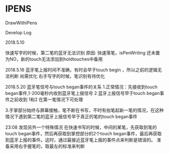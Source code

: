 # IPENS
DrawWithiPens

Develop Log

2018.5.10  

快速写字的时候，第二笔的蓝牙无法识别
原因: 快速落笔，isPenWriting 还未置为NO，新的touch无法添加到holdtouches中备用


2018.5.16
蓝牙笔上报时间不准确，有时会早于touch begin ，所以之前的逻辑无法判断
尚需优化  右手写字的时候，笔识别有待优化


2018.5.20
蓝牙笔信号与touch began事件的关系
1.正常情况：先接收到touch began事件,1-200毫秒内收到蓝牙笔上报信号
2.蓝牙上报信号早于touch began事件之前收到
1和2 在第一笔情况下可处理

3.手掌部分始终与屏幕接触，笔不断在书写，不时有抬笔起新一笔的情况，在这种情况下遇到第二笔的蓝牙上报信号早于真正的笔的touch began事件


23:08
发现另外一个特殊情况
在快速书写的时候，中间的某笔，先获取到笔的touch began事件，然后再获取到掌控部分的2个touch began事件，最后再获取到蓝牙上报的事件。这时，通过最接近蓝牙笔上报的事件点来判断是错误的。 准备采用右手握笔的，取最左的标准来判断
